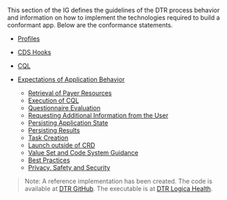 This section of the IG defines the guidelines of the DTR process behavior and information on how to implement the technologies required to build a conformant app. Below are the conformance statements.

* [Profiles](specification__profiles.html)

* [CDS Hooks](specification__cds_hooks.html)

* [CQL](specification__cql.html)

* [Expectations of Application Behavior](specification__behaviors.html)
  * [Retrieval of Payer Resources](specification__behaviors__retrieval_of_payer_resources.html)
  * [Execution of CQL](specification__behaviors__execution_of_CQL.html)
  * [Questionnaire Evaluation](specification__behaviors__questionnaire_evaluation.html)
  * [Requesting Additional Information from the User](specification__behaviors__requesting_additional_information_from_the_user.html)
  * [Persisting Application State](specification__behaviors__persisting_application_state.html)
  * [Persisting Results](specification__behaviors__persisting_results.html)
  * [Task Creation](specification__behaviors__task_creation.html)
  * [Launch outside of CRD](specification__behaviors__launch_outside_of_CRD.html)
  * [Value Set and Code System Guidance](specification_value_set_code_system_guidance.html)
  * [Best Practices](specification__behaviors__best_practices.html)
  * [Privacy, Safety and Security](specification__behaviors__privacy_safety_and_security.html)

>Note: A reference implementation has been created. The code is available at [DTR GitHub](https://github.com/HL7-DaVinci/dtr). The executable is at [DTR Logica Health](https://davinci-dtr.logicahealth.org/smart/launch.html).

 
